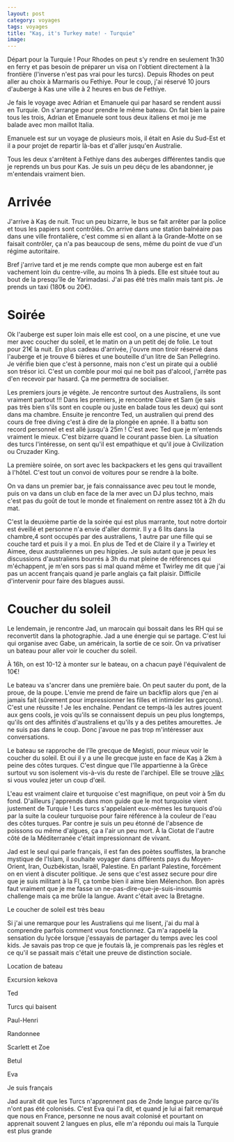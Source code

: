 ```yaml
---
layout: post 
category: voyages
tags: voyages
title: "Kaş, it's Turkey mate! - Turquie"
image: 
---
```


Départ pour la Turquie ! Pour Rhodes on peut s'y rendre en seulement 1h30 en ferry et pas besoin de préparer un visa on l'obtient directement à la frontière (l'inverse n'est pas vrai pour les turcs). Depuis Rhodes on peut aller au choix à Marmaris ou Fethiye. Pour le coup, j'ai réservé 10 jours d'auberge à Kas une ville à 2 heures en bus de Fethiye. 

<!--more-->

Je fais le voyage avec Adrian et Emanuele qui par hasard se rendent aussi en Turquie. On s'arrange pour prendre le même bateau. On fait bien la paire tous les trois, Adrian et Emanuele sont tous deux italiens et moi je me balade avec mon maillot Italia. 

Emanuele est sur un voyage de plusieurs mois, il était en Asie du Sud-Est et il a pour projet de repartir là-bas et d'aller jusqu'en Australie. 

Tous les deux s'arrêtent à Fethiye dans des auberges différentes tandis que je reprends un bus pour Kas. Je suis un peu déçu de les abandonner, je m'entendais vraiment bien. 

# Arrivée 

J'arrive à Kaş de nuit. Truc un peu bizarre, le bus se fait arrêter par la police et tous les papiers sont contrôlés. On arrive dans une station balnéaire pas dans une ville frontalière, c'est comme si en allant à la Grande-Motte on se faisait contrôler, ça n'a pas beaucoup de sens, même du point de vue d'un régime autoritaire. 

Bref j'arrive tard et je me rends compte que mon auberge est en fait vachement loin du centre-ville, au moins 1h à pieds. Elle est située tout au bout de la presqu'île de Yarimadasi. J'ai pas été très malin mais tant pis. Je prends un taxi (180₺ ou 20€).


# Soirée 

Ok l'auberge est super loin mais elle est cool, on a une piscine, et une vue mer avec coucher du soleil, et le matin on a un petit dej de folie. Le tout pour 21€ la nuit. En plus cadeau d'arrivée, j'ouvre mon tiroir réservé dans l'auberge et je trouve 6 bières et une bouteille d'un litre de San Pellegrino. Je vérifie bien que c'est à personne, mais non c'est un pirate qui a oublié son trésor ici. C'est un comble pour moi qui ne boit pas d'alcool, j'arrête pas d'en recevoir par hasard. Ça me permettra de socialiser. 

Les premiers jours je végète. Je rencontre surtout des Australiens, ils sont vraiment partout !!! 
Dans les premiers, je rencontre Claire et Sam (je sais pas très bien s'ils sont en couple ou juste en balade tous les deux) qui sont dans ma chambre. 
Ensuite je rencontre Ted, un australien qui prend des cours de free diving c'est à dire de la plongée en apnée. Il a battu son record personnel et est allé jusqu'à 25m ! C'est avec Ted que je m'entends vraiment le mieux. C'est bizarre quand le courant passe bien. La situation des turcs l'intéresse, on sent qu'il est empathique et qu'il joue à Civilization ou Cruzader King. 

La première soirée, on sort avec les backpackers et les gens qui travaillent à l'hôtel. C'est tout un convoi de voitures pour se rendre à la boîte. 

On va dans un premier bar, je fais connaissance avec peu tout le monde, puis on va dans un club en face de la mer avec un DJ plus techno, mais c'est pas du goût de tout le monde et finalement on rentre assez tôt à 2h du mat. 

C'est la deuxième partie de la soirée qui est plus marrante, tout notre dortoir est éveillé et personne n'a envie d'aller dormir. Il y a 6 lits dans la chambre,4 sont occupés par des australiens, 1 autre par une fille qui se couche tard et puis il y a moi. En plus de Ted et de Claire il y a Twirley et Aimee, deux australiennes un peu hippies. Je suis autant que je peux les discussions d'australiens bourrés à 3h du mat pleine de références qui m'échappent, je m'en sors pas si mal quand même et Twirley me dit que j'ai pas un accent français quand je parle anglais ça fait plaisir. Difficile d'intervenir pour faire des blagues aussi. 

# Coucher du soleil

Le lendemain, je rencontre Jad, un marocain qui bossait dans les RH qui se reconvertit dans la photographie. Jad a une énergie qui se partage. C'est lui qui organise avec Gabe, un américain, la sortie de ce soir. On va privatiser un bateau pour aller voir le coucher du soleil. 

À 16h, on est 10-12 à monter sur le bateau, on a chacun payé l'équivalent de 10€! 

Le bateau va s'ancrer dans une première baie. On peut sauter du pont, de la proue, de la poupe. L'envie me prend de faire un backflip alors que j'en ai jamais fait (sûrement pour impressionner les filles et intimider les garçons). C'est une réussite ! Je les enchaîne. Pendant ce temps-là les autres jouent aux gens cools, je vois qu'ils se connaissent depuis un peu plus longtemps, qu'ils ont des affinités d'australiens et qu'ils y a des petites amourettes. Je ne suis pas dans le coup. Donc j'avoue ne pas trop m'intéresser aux conversations. 

Le bateau se rapproche de l'île grecque de Megisti, pour mieux voir le coucher du soleil. Et oui il y a une île grecque juste en face de Kaş à 2km à peine des côtes turques. C'est dingue que l'île appartienne à la Grèce surtout vu son isolement vis-à-vis du reste de l'archipel. Elle se trouve [>là<](https://maps.app.goo.gl/836u45tVpELCPRSL7) si vous voulez jeter un coup d'œil. 

L'eau est vraiment claire et turquoise c'est magnifique, on peut voir à 5m du fond. D'ailleurs j'apprends dans mon guide que le mot turquoise vient justement de Turquie ! Les turcs s'appelaient eux-mêmes les turquois d'où par la suite la couleur turquoise pour faire référence à la couleur de l'eau des côtes turques. 
Par contre je suis un peu étonné de l'absence de poissons ou même d'algues, ça a l'air un peu mort. À la Ciotat de l'autre côté de la Méditerranée c'était impressionnant de vivant. 

Jad est le seul qui parle français, il est fan des poètes souffistes, la branche mystique de l'Islam, il souhaite voyager dans différents pays du Moyen-Orient, Iran, Ouzbékistan, Israël, Palestine. 
En parlant Palestine, forcément on en vient à discuter politique. Je sens que c'est assez secure pour dire que je suis militant à la FI, ça tombe bien il aime bien Mélenchon. 
Bon après faut vraiment que je me fasse un ne-pas-dire-que-je-suis-insoumis challenge mais ça me brûle la langue. Avant c'était avec la Bretagne. 

Le coucher de soleil est très beau 






Si j'ai une remarque pour les Australiens qui me lisent, j'ai du mal à comprendre parfois comment vous fonctionnez. Ça m'a rappelé la sensation du lycée lorsque j'essayais de partager du temps avec les cool kids. Je savais pas trop ce que je foutais là, je comprenais pas les règles et ce qu'il se passait mais c'était une preuve de distinction sociale. 








Location de bateau

Excursion kekova

Ted



Turcs qui baisent 

Paul-Henri

Randonnee 

Scarlett et Zoe

Betul

Eva

Je suis français 


Jad aurait dit que les Turcs n'apprennent pas de 2nde langue parce qu'ils n'ont pas été colonisés. C'est Eva qui l'a dit, et quand je lui ai fait remarqué que nous en France, personne ne nous avait colonisé et pourtant on apprenait souvent 2 langues en plus, elle m'a répondu oui mais la Turquie est plus grande 

